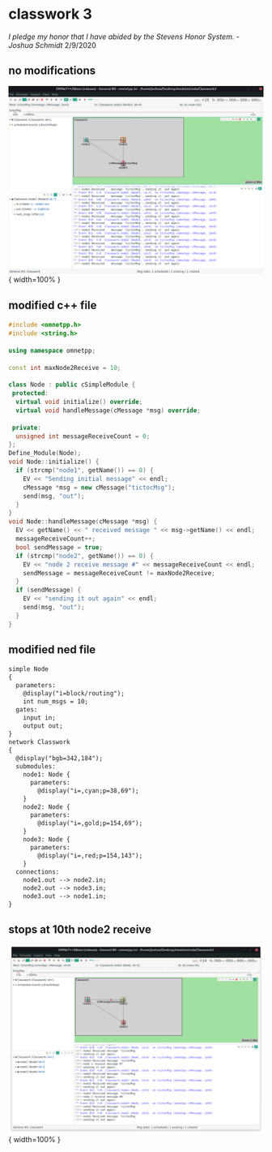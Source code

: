# classwork 3

*I pledge my honor that I have abided by the Stevens Honor System. - Joshua Schmidt* 2/9/2020

## no modifications

![original](./original.png){ width=100% }

## modified c++ file

```cpp
#include <omnetpp.h>
#include <string.h>

using namespace omnetpp;

const int maxNode2Receive = 10;

class Node : public cSimpleModule {
 protected:
  virtual void initialize() override;
  virtual void handleMessage(cMessage *msg) override;

 private:
  unsigned int messageReceiveCount = 0;
};
Define_Module(Node);
void Node::initialize() {
  if (strcmp("node1", getName()) == 0) {
    EV << "Sending initial message" << endl;
    cMessage *msg = new cMessage("tictocMsg");
    send(msg, "out");
  }
}
void Node::handleMessage(cMessage *msg) {
  EV << getName() << " received message " << msg->getName() << endl;
  messageReceiveCount++;
  bool sendMessage = true;
  if (strcmp("node2", getName()) == 0) {
    EV << "node 2 receive message #" << messageReceiveCount << endl;
    sendMessage = messageReceiveCount != maxNode2Receive;
  }
  if (sendMessage) {
    EV << "sending it out again" << endl;
    send(msg, "out");
  }
}
```

## modified ned file

```ned
simple Node
{
  parameters:
    @display("i=block/routing");
    int num_msgs = 10;
  gates:
    input in;
    output out;
}
network Classwork
{
  @display("bgb=342,184");
  submodules:
    node1: Node {
      parameters:
        @display("i=,cyan;p=38,69");
    }
    node2: Node {
      parameters:
        @display("i=,gold;p=154,69");
    }
    node3: Node {
      parameters:
        @display("i=,red;p=154,143");
    }
  connections:
    node1.out --> node2.in;
    node2.out --> node3.in;
    node3.out --> node1.in;
}
```

## stops at 10th node2 receive

![modified](./modified.png){ width=100% }

